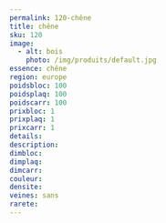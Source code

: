 ```yaml
---
permalink: 120-chêne
title: chêne
sku: 120
image: 
  - alt: bois
    photo: /img/produits/default.jpg
essence: chêne
region: europe
poidsbloc: 100
poidsplaq: 100
poidscarr: 100
prixbloc: 1
prixplaq: 1
prixcarr: 1
details: 
description: 
dimbloc: 
dimplaq: 
dimcarr: 
couleur: 
densite: 
veines: sans
rarete: 
---
```

